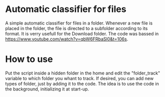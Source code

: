 # Automatic classifier for files
A simple automatic classifier for files in a folder. Whenever a new file is placed in the folder, the file is directed to a subfolder according to its format. It is verry usefull for the Download folder. The code was bassed in https://www.youtube.com/watch?v=qbW6FRbaSl0&t=106s.

# How to use
Put the script inside a hidden folder in the home and edit the "folder_track" variable to which folder you whant to track. If desired, you can add new types of folder, just by adding it to the code.
The idea is to use the code in the background, initializing it at start-up.

